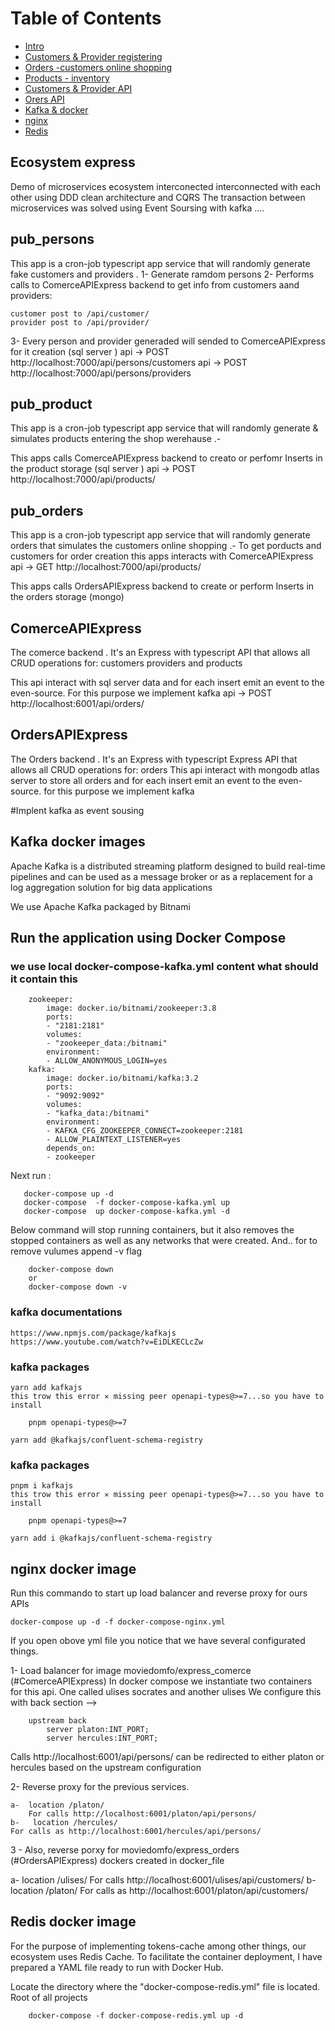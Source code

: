 # Table of Contents

- [Intro](#ecosystem_express)
- [Customers & Provider registering](#pub_persons)
- [Orders -customers online shopping](#pub_orders)
- [Products - inventory ](#pub_product)
- [Customers & Provider API](#ComerceAPIExpress)
- [Orers API](#OrdersAPIExpress)
- [Kafka & docker](#Kafka-docker-images)
- [nginx](#nginx-docker-image)
- [Redis](#Redis-docker-image)

## Ecosystem express

Demo of microservices ecosystem interconected interconnected with each other using DDD clean architecture and CQRS
The transaction between microservices was solved using Event Soursing with kafka ....

## pub_persons

This app is a cron-job typescript app service that will randomly generate fake customers and providers .
1- Generate ramdom persons
2- Performs calls to ComerceAPIExpress backend to get info from customers aand providers:

    customer post to /api/customer/
    provider post to /api/provider/

3- Every person and provider generaded will sended to ComerceAPIExpress for it creation (sql server )
api -> POST http://localhost:7000/api/persons/customers
api -> POST http://localhost:7000/api/persons/providers

## pub_product

This app is a cron-job typescript app service that will randomly generate & simulates products entering the shop werehause .-

This apps calls ComerceAPIExpress backend to creato or perfomr Inserts in the product storage (sql server )
api -> POST http://localhost:7000/api/products/

## pub_orders

This app is a cron-job typescript app service that will randomly generate orders that simulates the customers online shopping .-
To get porducts and customers for order creation this apps interacts with ComerceAPIExpress
api -> GET http://localhost:7000/api/products/

This apps calls OrdersAPIExpress backend to create or perform Inserts in the orders storage (mongo)

## ComerceAPIExpress

The comerce backend . It's an Express with typescript API that allows all CRUD operations for: customers providers and products

This api interact with sql server data and for each insert emit an event to the even-source.
For this purpose we implement kafka
api -> POST http://localhost:6001/api/orders/

## OrdersAPIExpress

The Orders backend . It's an Express with typescript Express API that allows all CRUD operations for: orders
This api interact with mongodb atlas server to store all orders and for each insert emit an event to the even-source. for this purpose
we implement kafka

#Implent kafka as event sousing

## Kafka docker images

Apache Kafka is a distributed streaming platform designed to build real-time pipelines and can be used as a message broker or as a replacement for a log aggregation solution for big data applications

We use Apache Kafka packaged by Bitnami

## Run the application using Docker Compose

### we use local docker-compose-kafka.yml content what should it contain this

```
    zookeeper:
        image: docker.io/bitnami/zookeeper:3.8
        ports:
        - "2181:2181"
        volumes:
        - "zookeeper_data:/bitnami"
        environment:
        - ALLOW_ANONYMOUS_LOGIN=yes
    kafka:
        image: docker.io/bitnami/kafka:3.2
        ports:
        - "9092:9092"
        volumes:
        - "kafka_data:/bitnami"
        environment:
        - KAFKA_CFG_ZOOKEEPER_CONNECT=zookeeper:2181
        - ALLOW_PLAINTEXT_LISTENER=yes
        depends_on:
        - zookeeper
```

Next run :

```
   docker-compose up -d
   docker-compose  -f docker-compose-kafka.yml up
   docker-compose  up docker-compose-kafka.yml -d

```

Below command will stop running containers, but it also removes the stopped containers as well as any networks that were created.
And.. for to remove vulumes append -v flag

```
    docker-compose down
    or
    docker-compose down -v
```

### kafka documentations

    https://www.npmjs.com/package/kafkajs
    https://www.youtube.com/watch?v=EiDLKECLcZw

### kafka packages

    yarn add kafkajs
    this trow this error ✕ missing peer openapi-types@>=7...so you have to install

        pnpm openapi-types@>=7

    yarn add @kafkajs/confluent-schema-registry

### kafka packages

    pnpm i kafkajs
    this trow this error ✕ missing peer openapi-types@>=7...so you have to install

        pnpm openapi-types@>=7

    yarn add i @kafkajs/confluent-schema-registry

## nginx docker image

Run this commando to start up load balancer and reverse proxy for ours APIs

```
docker-compose up -d -f docker-compose-nginx.yml
```

If you open obove yml file you notice that we have several configurated things.

1- Load balancer for image moviedomfo/express_comerce (#ComerceAPIExpress)
In docker compose we instantiate two containers for this api. One called ulises socrates and another ulises
We configure this with back section -->

```
    upstream back
        server platon:INT_PORT;
        server hercules:INT_PORT;
```

Calls http://localhost:6001/api/persons/ can be redirected to either platon or hercules based on the upstream configuration

2- Reverse proxy for the previous services.

    a-  location /platon/
        For calls http://localhost:6001/platon/api/persons/
    b-   location /hercules/
    For calls as http://localhost:6001/hercules/api/persons/

3 - Also, reverse porxy for moviedomfo/express_orders (#OrdersAPIExpress) dockers created in docker_file

a- location /ulises/
For calls http://localhost:6001/ulises/api/customers/
b- location /platon/
For calls as http://localhost:6001/platon/api/customers/

## Redis docker image

For the purpose of implementing tokens-cache among other things, our ecosystem uses Redis Cache.
To facilitate the container deployment, I have prepared a YAML file ready to run with Docker Hub.

Locate the directory where the "docker-compose-redis.yml" file is located. Root of all projects

```
    docker-compose -f docker-compose-redis.yml up -d
```
